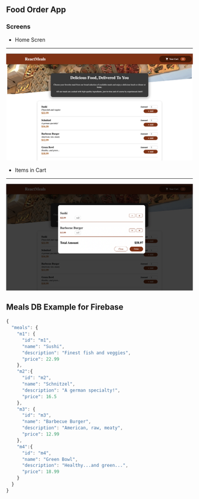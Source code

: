 ## Food Order App

### Screens

- Home Scren

---

![Home Screen](./screenshots/Meals.jpg)

- Items in Cart

---

![Cart Item](./screenshots/cartItems.jpg)

## Meals DB Example for Firebase

```javascript
{
  "meals": {
    "m1": {
      "id": "m1",
      "name": "Sushi",
      "description": "Finest fish and veggies",
      "price": 22.99
    },
    "m2":{
      "id": "m2",
      "name": "Schnitzel",
      "description": "A german specialty!",
      "price": 16.5
    },
    "m3": {
      "id": "m3",
      "name": "Barbecue Burger",
      "description": "American, raw, meaty",
      "price": 12.99
    },
    "m4":{
      "id": "m4",
      "name": "Green Bowl",
      "description": "Healthy...and green...",
      "price": 18.99
    }
  }
}
```

